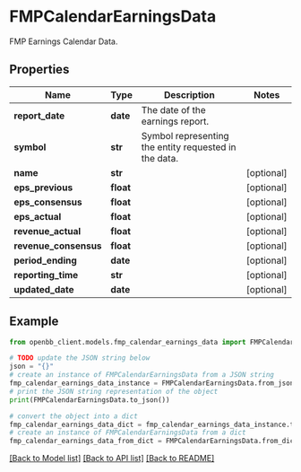 # FMPCalendarEarningsData

FMP Earnings Calendar Data.

## Properties

Name | Type | Description | Notes
------------ | ------------- | ------------- | -------------
**report_date** | **date** | The date of the earnings report. | 
**symbol** | **str** | Symbol representing the entity requested in the data. | 
**name** | **str** |  | [optional] 
**eps_previous** | **float** |  | [optional] 
**eps_consensus** | **float** |  | [optional] 
**eps_actual** | **float** |  | [optional] 
**revenue_actual** | **float** |  | [optional] 
**revenue_consensus** | **float** |  | [optional] 
**period_ending** | **date** |  | [optional] 
**reporting_time** | **str** |  | [optional] 
**updated_date** | **date** |  | [optional] 

## Example

```python
from openbb_client.models.fmp_calendar_earnings_data import FMPCalendarEarningsData

# TODO update the JSON string below
json = "{}"
# create an instance of FMPCalendarEarningsData from a JSON string
fmp_calendar_earnings_data_instance = FMPCalendarEarningsData.from_json(json)
# print the JSON string representation of the object
print(FMPCalendarEarningsData.to_json())

# convert the object into a dict
fmp_calendar_earnings_data_dict = fmp_calendar_earnings_data_instance.to_dict()
# create an instance of FMPCalendarEarningsData from a dict
fmp_calendar_earnings_data_from_dict = FMPCalendarEarningsData.from_dict(fmp_calendar_earnings_data_dict)
```
[[Back to Model list]](../README.md#documentation-for-models) [[Back to API list]](../README.md#documentation-for-api-endpoints) [[Back to README]](../README.md)


